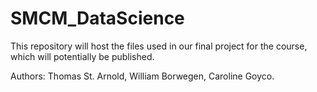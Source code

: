 # SMCM_DataScience
This repository will host the files used in our final project for the course, which will potentially be published.


Authors: Thomas St. Arnold, William Borwegen, Caroline Goyco.